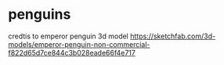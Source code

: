 # penguins

credtis to emperor penguin 3d model https://sketchfab.com/3d-models/emperor-penguin-non-commercial-f822d65d7ce844c3b028eade66f4e717
